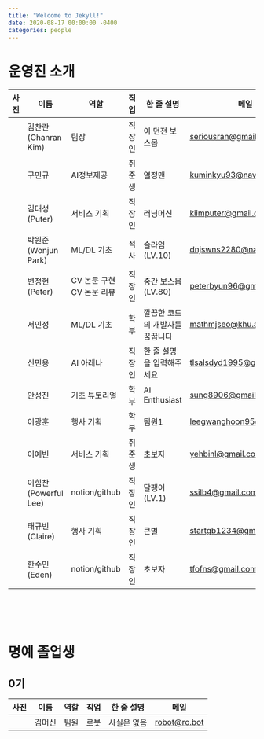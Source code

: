 ```yaml
---
title: "Welcome to Jekyll!"
date: 2020-08-17 00:00:00 -0400
categories: people
---
```



# 운영진 소개
| 사진    | 이름                |  역할                        | 직업 | 한 줄 설명                  | 메일                     |
| ------ | ------------------- | --------------------------- | ---- | ------------------------  | ----------------------- |
|        | 김찬란 (Chanran Kim) | 팀장                         | 직장인 | 이 던전 보스몹              | seriousran@gmail.com    |
|        | 구민규               | AI정보제공                    | 취준생 | 열정맨                     | kuminkyu93@naver.com    |
|        | 김대성 (Puter)       | 서비스 기획                    | 직장인 | 러닝머신                   | kiimputer@gmail.com      |
|        | 박원준 (Wonjun Park) | ML/DL 기초                    | 석사 | 슬라임 (LV.10)             | dnjswns2280@naver.com    |
|        | 변정현 (Peter)       | CV 논문 구현 <br/> CV 논문 리뷰 | 직장인 | 중간 보스몹 (LV.80)         | peterbyun96@gmail.com    |
|        | 서민정               | ML/DL 기초                    | 학부  | 깔끔한 코드의 개발자를 꿈꿉니다 | mathmjseo@khu.ac.kr     |
|        | 신민용               | AI 아레나                     | 직장인 | 한 줄 설명을 입력해주세요      | tlsalsdyd1995@gmail.com |
|        | 안성진               | 기초 튜토리얼                  | 학부  | AI Enthusiast             | sung8906@gmail.com       |
|        | 이광훈               | 행사 기획                     | 학부 |  팀원1                      | leegwanghoon95@gmail.com |
|        | 이예빈               | 서비스 기획                    | 취준생 | 초보자                      | yehbinl@gmail.com       |
|        | 이힘찬 (Powerful Lee)| notion/github                | 직장인 | 달팽이 (LV.1)               | ssilb4@gmail.com        |
|        | 태규빈 (Claire)      | 행사 기획                      | 직장인 | 큰별                       | startgb1234@gmail.com   |
|        | 한수민 (Eden)        | notion/github                | 직장인 | 초보자                      | tfofns@gmail.com        |

<br/>
<br/>
<br/>

# 명예 졸업생
## 0기
| 사진    | 이름                |  역할                        | 직업  | 한 줄 설명                  | 메일                     |
| ------ | ------------------- | --------------------------- | ---- | ------------------------  | ----------------------- |
|        | 김머신               | 팀원                         | 로봇  | 사실은 없음                 | robot@ro.bot            |
